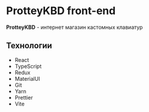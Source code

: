 # ProtteyKBD front-end

**ProtteyKBD** - интернет магазин кастомных клавиатур

## Технологии

 - React
 - TypeScript
 - Redux
 - MaterialUI
 - Git
 - Yarn
 - Prettier
 - Vite